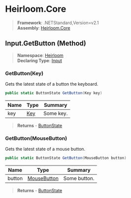 # Heirloom.Core

> **Framework**: .NETStandard,Version=v2.1  
> **Assembly**: [Heirloom.Core][0]

## Input.GetButton (Method)

> **Namespace**: [Heirloom][0]  
> **Declaring Type**: [Input][1]

### GetButton(Key)

Gets the latest state of a button the keyboard.

```cs
public static ButtonState GetButton(Key key)
```

| Name | Type     | Summary   |
|------|----------|-----------|
| key  | [Key][2] | Some key. |

> **Returns** - [ButtonState][3]

### GetButton(MouseButton)

Gets the latest state of a mouse button.

```cs
public static ButtonState GetButton(MouseButton button)
```

| Name   | Type             | Summary      |
|--------|------------------|--------------|
| button | [MouseButton][4] | Some button. |

> **Returns** - [ButtonState][3]

[0]: ../../../Heirloom.Core.md
[1]: ../Input.md
[2]: ../Key.md
[3]: ../ButtonState.md
[4]: ../MouseButton.md
